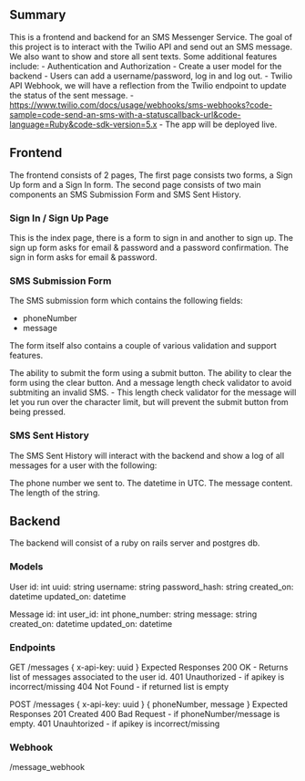 ## Summary

This is a frontend and backend for an SMS Messenger Service.
The goal of this project is to interact with the Twilio API and send out an SMS message. We also want to show and store all sent texts.
Some additional features include: - Authentication and Authorization - Create a user model for the backend - Users can add a username/password, log in and log out. - Twilio API Webhook, we will have a reflection from the Twilio endpoint to update the status of the sent message. - https://www.twilio.com/docs/usage/webhooks/sms-webhooks?code-sample=code-send-an-sms-with-a-statuscallback-url&code-language=Ruby&code-sdk-version=5.x - The app will be deployed live.

## Frontend

The frontend consists of 2 pages,
The first page consists two forms, a Sign Up form and a Sign In form.
The second page consists of two main components an SMS Submission Form and SMS Sent History.

### Sign In / Sign Up Page

This is the index page, there is a form to sign in and another to sign up.
The sign up form asks for email & password and a password confirmation.
The sign in form asks for email & password.

### SMS Submission Form

The SMS submission form which contains the following fields:

- phoneNumber
- message

The form itself also contains a couple of various validation and support features.

The ability to submit the form using a submit button.
The ability to clear the form using the clear button.
And a message length check validator to avoid subtmiting an invalid SMS. - This length check validator for the message will let you run over the character limit, but will prevent the submit button from being pressed.

### SMS Sent History

The SMS Sent History will interact with the backend and show a log of all messages for a user with the following:

The phone number we sent to.
The datetime in UTC.
The message content.
The length of the string.

## Backend

The backend will consist of a ruby on rails server and postgres db.

### Models

User
id: int
uuid: string
username: string
password_hash: string
created_on: datetime
updated_on: datetime

Message
id: int
user_id: int
phone_number: string
message: string
created_on: datetime
updated_on: datetime

### Endpoints

GET /messages
{ x-api-key: uuid }
Expected Responses
200 OK - Returns list of messages associated to the user id.
401 Unauthorized - if apikey is incorrect/missing
404 Not Found - if returned list is empty

POST /messages
{ x-api-key: uuid }
{ phoneNumber, message }
Expected Responses
201 Created
400 Bad Request - if phoneNumber/message is empty.
401 Unauhtorized - if apikey is incorrect/missing

### Webhook

/message_webhook
